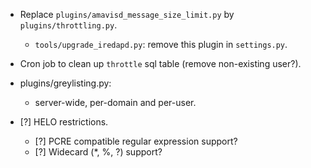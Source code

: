 * Replace `plugins/amavisd_message_size_limit.py` by `plugins/throttling.py`.

    * `tools/upgrade_iredapd.py`: remove this plugin in `settings.py`.

* Cron job to clean up `throttle` sql table (remove non-existing user?).
* plugins/greylisting.py:

    * server-wide, per-domain and per-user.

* [?] HELO restrictions.

    * [?] PCRE compatible regular expression support?
    * [?] Widecard (*, %, ?) support?
